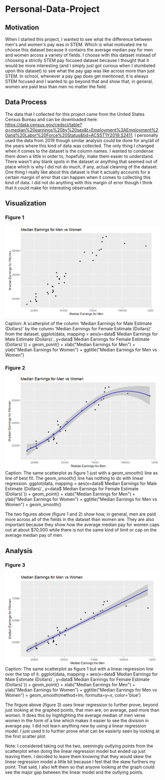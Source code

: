 # Personal-Data-Project

## Motivation
When I started this project, I wanted to see what the difference between men's and women's pay was in STEM. Which is what motivated me to choose this dataset because it contains the average median pay for men and women arcoss a variety of fields. I choose with this dataset instead of choosing a strictly STEM pay focused dataset because I thought that it would be more interesting (and I simply just got curious when I stumbeled upon this dataset) to see what the pay gap was like across more than just STEM. In school, whenever a pay gap does get mentioned, it is always STEM focused and I wanted to go beyond that and show that, in general, women are paid less than men no matter the field. 

## Data Process
The data that I collected for this project came from the United States Census Bureau and can be downloaded here:
https://data.census.gov/cedsci/table?q=median%20earnings%20by%20sex&t=Employment%3AEmployment%20and%20Labor%20Force%20Status&tid=ACSST1Y2019.S2411. I personally used the data from 2019 though similar analysis could be done for any/all of the years where this kind of data was collected. The only thing I changed when it comes to the dataset is the column names. I wanted to condense them down a little in order to, hopefully, make them easier to understand. There wasn't any blank spots in the dataset or anything that seemed out of place which is why I did not do much, if any, actual cleaning of the dataset. One thing I really like about this dataset is that it actually accounts for a certain margin of error that can happen when it comes to collecting this kind of data. I did not do anything with this margin of error though I think that it could make for interesting observation.

## Visualization

### Figure 1
<img src="https://raw.githubusercontent.com/AlyssaLammi/Personal-Data-Project/main/Median%20Earnings%20for%20Men%20vs%20Women%20Scatterplot.png">
Caption: A scatterplot of the column 'Median Earnings for Male Estimate (Dollars)' by the column 'Median Earnings for Female Estimate (Dollars)' from the dataset.
ggplot(data, mapping = aes(x=data$`Median Earnings for Male Estimate (Dollars)`, y=data$`Median Earnings for Female Estimate (Dollars)`)) + geom_point() + xlab("Median Earnings for Men") + ylab("Median Earnings for Women") + ggtitle("Median Earnings for Men vs Women")

### Figure 2
<img src="https://raw.githubusercontent.com/AlyssaLammi/Personal-Data-Project/main/Median%20Earnings%20for%20Men%20vs%20Women%20Graph.png">
Caption: The same scatterplot as figure 1 just with a geom_smooth() line as line of best fit. The geom_smooth() line has nothing to do with linear regression.
ggplot(data, mapping = aes(x=data$`Median Earnings for Male Estimate (Dollars)`, y=data$`Median Earnings for Female Estimate (Dollars)`)) + geom_point() + xlab("Median Earnings for Men") + ylab("Median Earnings for Women") + ggtitle("Median Earnings for Men vs Women") + geom_smooth()

The two figures above (figure 1 and 2) show how, in general, men are paid more across all of the fields in the dataset than women are. They are also important because they show how the average median pay for women caps out at about $70,000 while there is not the same kind of limit or cap on the average median pay of men. 

## Analysis

### Figure 3
<img src="https://raw.githubusercontent.com/AlyssaLammi/Personal-Data-Project/main/MedIan%20Earnings%20for%20Men%20vs%20Women.png">
Caption: The same scatterplot as figure 1 but with a linear regression line over the top of it.
ggplot(data, mapping = aes(x=data$`Median Earnings for Male Estimate (Dollars)`, y=data$`Median Earnings for Female Estimate (Dollars)`)) + geom_point() + xlab("Median Earnings for Men") + ylab("Median Earnings for Women") + ggtitle("Median Earnings for Men vs Women") + geom_smooth(method=lm, formulta=y~x, color='blue')

The firgure above (figure 3) uses linear regression to further prove, beyond just looking at the graphed points, that men are, on average, paid more than women. It does this by highlighting the average median of men verse women in the form of a line which makes it easier to see the division in average pay. I did not learn anything new by using a linear regression model. I just used it to further prove what can be easierly seen by looking at the first scatter plot. 

Note: I considered taking out the two, seemingly outlying points from the scatterplot when doing the linear regression model but ended up just leaving them. I decided to leave them knowing that they would skew the linear regression model a little bit because I feel that the skew furthers my point. That said, I also left them so that anyone looking at the graph could see the major gap between the linear model and the outlying points. 
